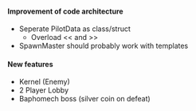 #### Improvement of code architecture
- Seperate PilotData as class/struct
	* Overload << and >> 
- SpawnMaster should probably work with templates

#### New features
- Kernel (Enemy)
- 2 Player Lobby
- Baphomech boss (silver coin on defeat)